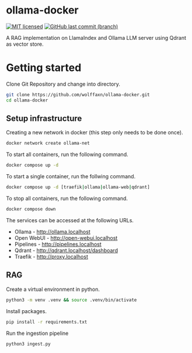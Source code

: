 # ollama-docker

[![MIT licensed](https://img.shields.io/badge/license-MIT-blue.svg)](https://opensource.org/licenses/MIT)
[![GitHub last commit (branch)](https://img.shields.io/github/last-commit/wolffaxn/ollama-docker/main.svg)](https://github.com/wolffaxn/ollama-docker)

A RAG implementation on LlamaIndex and Ollama LLM server using Qdrant as vector store.

# Getting started

Clone Git Repository and change into directory.

```sh
git clone https://github.com/wolffaxn/ollama-docker.git
cd ollama-docker
```

## Setup infrastructure 

Creating a new network in docker (this step only needs to be done once).

```sh
docker network create ollama-net 
```

To start all containers, run the following command.

```sh
docker compose up -d
```

To start a single container, run the follwing command.

```sh
docker compose up -d [traefik|ollama|ollama-web|qdrant]
```

To stop all containers, run the following command.

```sh
docker compose down
```

The services can be accessed at the following URLs.

- Ollama - http://ollama.localhost
- Open WebUI - http://open-webui.localhost
- Pipelines - http://pipelines.localhost
- Qdrant - http://qdrant.localhost/dashboard
- Traefik - http://proxy.localhost

## RAG

Create a virtual environment in python.

```sh
python3 -m venv .venv && source .venv/bin/activate
```

Install packages.

```sh
pip install -r requirements.txt
```

Run the ingestion pipeline

```sh
python3 ingest.py
```
